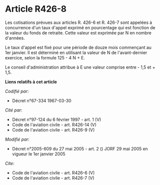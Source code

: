 # Article R426-8

Les cotisations prévues aux articles R. 426-6 et R. 426-7 sont appelées à concurrence d'un taux d'appel exprimé en
pourcentage qui est fonction de la valeur du fonds de retraite. Cette valeur est exprimée par N en nombre d'années.

Le taux d'appel est fixé pour une période de douze mois commençant au 1er janvier. Il est déterminé en utilisant la valeur de
N de l'avant-dernier exercice, selon la formule 125 - 4 N + E.

Le conseil d'administration attribue à E une valeur comprise entre - 1,5 et + 1,5.

**Liens relatifs à cet article**

_Codifié par_:

  - Décret n°67-334 1967-03-30

_Cité par_:

  - Décret n°97-124 du 6 février 1997 - art. 1 (V)
  - Code de l'aviation civile - art. R426-14 (V)
  - Code de l'aviation civile - art. R426-9 (V)

_Modifié par_:

  - Décret n°2005-609 du 27 mai 2005 - art. 2 () JORF 29 mai 2005 en vigueur le 1er janvier 2005

_Cite_:

  - Code de l'aviation civile - art. R426-6 (V)
  - Code de l'aviation civile - art. R426-7 (V)
